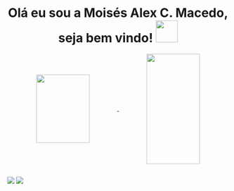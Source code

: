 <h1 align="center">  
  Olá eu sou a Moisés Alex C. Macedo, seja bem vindo!
  <img src="https://media3.giphy.com/media/MeJgB3yMMwIaHmKD4z/giphy.gif?cid=ecf05e476wmd6hnux9golvdevjhpowp60fi3ueqfas552fra&rid=giphy.gif&ct=g" width="50px">
</h1>

<div align="center">
  <a href="https://github.com/moises-macedo">
  <img align="center" height="155px"  width="49%" src="https://github-readme-stats.vercel.app/api?username=moises-macedo&show_icons=true&theme=merko&include_all_commits=true&count_private=true"/>
  <img align="center" height="250px" width="49%" src="https://github-readme-stats.vercel.app/api/top-langs/?username=moises-macedo&layout=compact&theme=merko"/>
</div>

  
  ##
 
<div> 
   <a href = "mailto:moses.mabyda@gmail.com"><img src="https://img.shields.io/badge/-Gmail-%23333?style=for-the-badge&logo=gmail&logoColor=white" target="_blank"></a>
  <a href="https://www.linkedin.com/in/mois%C3%A9s-alex-macedo-71413a9a/" target="_blank"><img src="https://img.shields.io/badge/-LinkedIn-%230077B5?style=for-the-badge&logo=linkedin&logoColor=white" target="_blank"></a> 
 
  
</div>

